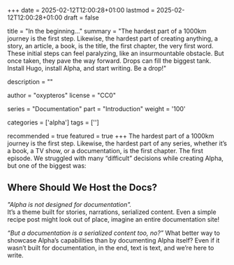 +++
date = 2025-02-12T12:00:28+01:00
lastmod = 2025-02-12T12:00:28+01:00
draft = false

title = "In the beginning..."
summary = "The hardest part of a 1000km journey is the first step. Likewise, the hardest part of creating anything, a story, an article, a book, is the title, the first chapter, the very first word. These initial steps can feel paralyzing, like an insurmountable obstacle. But once taken, they pave the way forward. Drops can fill the biggest tank. Install Hugo, install Alpha, and start writing. Be a drop!"

description = ""

author = "oxypteros"
license = "CC0" 

series = "Documentation"
part = "Introduction"
weight = '100'

categories = ['alpha']
tags = ['']

recommended = true
featured = true
+++
The hardest part of a 1000km journey is the first step. Likewise, the hardest part of any series, whether it’s a book, a TV show, or a documentation, is the first chapter. The first episode.
We struggled with many “difficult” decisions while creating Alpha, but one of the biggest was:

## Where Should We Host the Docs?
*"Alpha is not designed for documentation".*   
It’s a theme built for stories, narrations, serialized content. Even a simple recipe post might look out of place, imagine an entire documentation site!

*“But a documentation is a serialized content too, no?”*
What better way to showcase Alpha’s capabilities than by documenting Alpha itself? Even if it wasn’t built for documentation, in the end, text is text, and we’re here to write.
